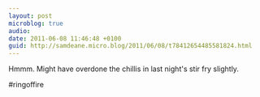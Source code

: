 ```yaml
---
layout: post
microblog: true
audio: 
date: 2011-06-08 11:46:48 +0100
guid: http://samdeane.micro.blog/2011/06/08/t78412654485581824.html
---
```

Hmmm. Might have overdone the chillis in last night's stir fry slightly.

#ringoffire
